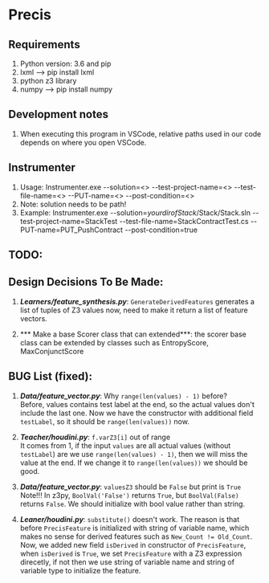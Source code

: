 # Precis

## Requirements
1. Python version: 3.6 and pip
2. lxml --> pip install lxml
3. python z3 library
4. numpy --> pip install numpy

## Development notes
1. When executing this program in VSCode, relative paths used in our code depends on where you open VSCode.

## Instrumenter
1. Usage: Instrumenter.exe --solution=<> --test-project-name=<> --test-file-name=<> --PUT-name=<> --post-condition=<>
2. Note: solution needs to be path!
3. Example: Instrumenter.exe --solution=$your dir of Stack$/Stack/Stack.sln --test-project-name=StackTest --test-file-name=StackContractTest.cs --PUT-name=PUT_PushContract  --post-condition=true

## TODO:

## Design Decisions To Be Made:
1. ***Learners/feature_synthesis.py***: ```GenerateDerivedFeatures``` generates a list of tuples of Z3 values now, need to make it return a list of feature vectors.

2. *** Make a base Scorer class that can extended***: the scorer base class can be extended by classes such as EntropyScore, MaxConjunctScore

## BUG List (fixed):
1. ***Data/feature_vector.py***: Why ```range(len(values) - 1)``` before?  
Before, values contains test label at the end, so the actual values don't include the last one. Now we have the constructor with additional field ```testLabel```, so it should be ```range(len(values))``` now. 

2. ***Teacher/houdini.py***: ```f.varZ3[i]``` out of range  
It comes from 1, if the input ```values``` are all actual values (without ```testLabel```) are we use ```range(len(values) - 1)```, then we will miss the value at the end. If we change it to ```range(len(values))``` we should be good.

3. ***Data/feature_vector.py***: ```valuesZ3``` should be ```False``` but print is ```True```  
Note!!! In z3py, ```BoolVal('False')``` returns ```True```, but ```BoolVal(False)``` returns ```False```. We should initialize with bool value rather than string.

4. ***Leaner/houdini.py***: ```substitute()``` doesn't work. The reason is that before ```PrecisFeature``` is initialized with string of variable name, which makes no sense for derived features such as ```New_Count != Old_Count```. Now, we added new field ```isDerived``` in constructor of ```PrecisFeature```, when ```isDerived``` is ```True```, we set ```PrecisFeature``` with a Z3 expression direcetly, if not then we use string of variable name and string of variable type to initialize the feature.